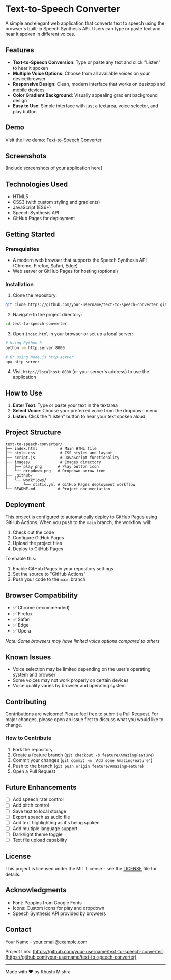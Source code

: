 # Text-to-Speech Converter

A simple and elegant web application that converts text to speech using the browser's built-in Speech Synthesis API. Users can type or paste text and hear it spoken in different voices.

## Features

- **Text-to-Speech Conversion**: Type or paste any text and click "Listen" to hear it spoken
- **Multiple Voice Options**: Choose from all available voices on your device/browser
- **Responsive Design**: Clean, modern interface that works on desktop and mobile devices
- **Color Gradient Background**: Visually appealing gradient background design
- **Easy to Use**: Simple interface with just a textarea, voice selector, and play button

## Demo

Visit the live demo: [Text-to-Speech Converter](https://your-github-username.github.io/text-to-speech-converter)

## Screenshots

[Include screenshots of your application here]

## Technologies Used

- HTML5
- CSS3 (with custom styling and gradients)
- JavaScript (ES6+)
- Speech Synthesis API
- GitHub Pages for deployment

## Getting Started

### Prerequisites

- A modern web browser that supports the Speech Synthesis API (Chrome, Firefox, Safari, Edge)
- Web server or GitHub Pages for hosting (optional)

### Installation

1. Clone the repository:
```bash
git clone https://github.com/your-username/text-to-speech-converter.git
```

2. Navigate to the project directory:
```bash
cd text-to-speech-converter
```

3. Open `index.html` in your browser or set up a local server:
```bash
# Using Python 3
python -m http.server 8000

# Or using Node.js http-server
npx http-server
```

4. Visit `http://localhost:8000` (or your server's address) to use the application

## How to Use

1. **Enter Text**: Type or paste your text in the textarea
2. **Select Voice**: Choose your preferred voice from the dropdown menu
3. **Listen**: Click the "Listen" button to hear your text spoken aloud

## Project Structure

```
text-to-speech-converter/
├── index.html          # Main HTML file
├── style.css           # CSS styles and layout
├── script.js           # JavaScript functionality
├── images/             # Images directory
│   ├── play.png       # Play button icon
│   └── dropdown.png   # Dropdown arrow icon
├── .github/
│   └── workflows/
│       └── static.yml # GitHub Pages deployment workflow
└── README.md          # Project documentation
```

## Deployment

This project is configured to automatically deploy to GitHub Pages using GitHub Actions. When you push to the `main` branch, the workflow will:

1. Check out the code
2. Configure GitHub Pages
3. Upload the project files
4. Deploy to GitHub Pages

To enable this:

1. Enable GitHub Pages in your repository settings
2. Set the source to "GitHub Actions"
3. Push your code to the `main` branch

## Browser Compatibility

- ✅ Chrome (recommended)
- ✅ Firefox
- ✅ Safari
- ✅ Edge
- ✅ Opera

*Note: Some browsers may have limited voice options compared to others*

## Known Issues

- Voice selection may be limited depending on the user's operating system and browser
- Some voices may not work properly on certain devices
- Voice quality varies by browser and operating system

## Contributing

Contributions are welcome! Please feel free to submit a Pull Request. For major changes, please open an issue first to discuss what you would like to change.

### How to Contribute

1. Fork the repository
2. Create a feature branch (`git checkout -b feature/AmazingFeature`)
3. Commit your changes (`git commit -m 'Add some AmazingFeature'`)
4. Push to the branch (`git push origin feature/AmazingFeature`)
5. Open a Pull Request

## Future Enhancements

- [ ] Add speech rate control
- [ ] Add pitch control
- [ ] Save text to local storage
- [ ] Export speech as audio file
- [ ] Add text highlighting as it's being spoken
- [ ] Add multiple language support
- [ ] Dark/light theme toggle
- [ ] Text file upload capability

## License

This project is licensed under the MIT License - see the [LICENSE](LICENSE) file for details.

## Acknowledgments

- Font: Poppins from Google Fonts
- Icons: Custom icons for play and dropdown
- Speech Synthesis API provided by browsers

## Contact

Your Name - your.email@example.com

Project Link: [https://github.com/your-username/text-to-speech-converter](https://github.com/your-username/text-to-speech-converter)

---

Made with ❤️ by Khushi Mishra